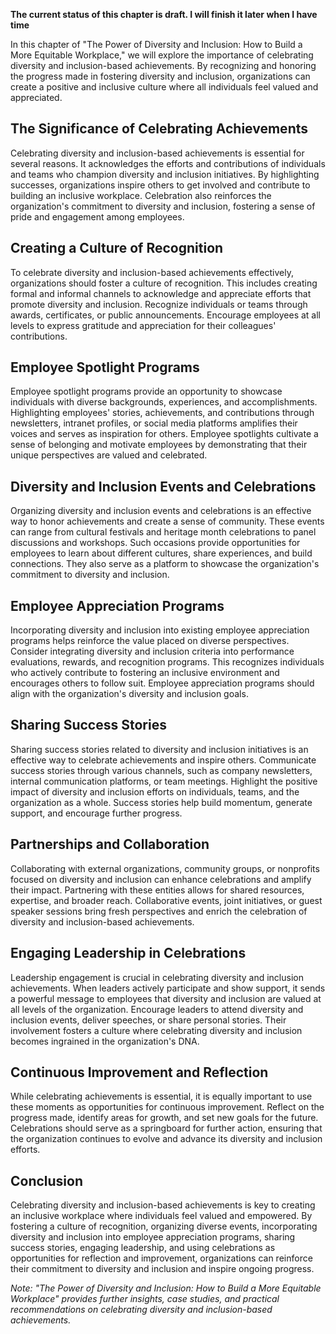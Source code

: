 **The current status of this chapter is draft. I will finish it later when I have time**

In this chapter of "The Power of Diversity and Inclusion: How to Build a More Equitable Workplace," we will explore the importance of celebrating diversity and inclusion-based achievements. By recognizing and honoring the progress made in fostering diversity and inclusion, organizations can create a positive and inclusive culture where all individuals feel valued and appreciated.

The Significance of Celebrating Achievements
--------------------------------------------

Celebrating diversity and inclusion-based achievements is essential for several reasons. It acknowledges the efforts and contributions of individuals and teams who champion diversity and inclusion initiatives. By highlighting successes, organizations inspire others to get involved and contribute to building an inclusive workplace. Celebration also reinforces the organization's commitment to diversity and inclusion, fostering a sense of pride and engagement among employees.

Creating a Culture of Recognition
---------------------------------

To celebrate diversity and inclusion-based achievements effectively, organizations should foster a culture of recognition. This includes creating formal and informal channels to acknowledge and appreciate efforts that promote diversity and inclusion. Recognize individuals or teams through awards, certificates, or public announcements. Encourage employees at all levels to express gratitude and appreciation for their colleagues' contributions.

Employee Spotlight Programs
---------------------------

Employee spotlight programs provide an opportunity to showcase individuals with diverse backgrounds, experiences, and accomplishments. Highlighting employees' stories, achievements, and contributions through newsletters, intranet profiles, or social media platforms amplifies their voices and serves as inspiration for others. Employee spotlights cultivate a sense of belonging and motivate employees by demonstrating that their unique perspectives are valued and celebrated.

Diversity and Inclusion Events and Celebrations
-----------------------------------------------

Organizing diversity and inclusion events and celebrations is an effective way to honor achievements and create a sense of community. These events can range from cultural festivals and heritage month celebrations to panel discussions and workshops. Such occasions provide opportunities for employees to learn about different cultures, share experiences, and build connections. They also serve as a platform to showcase the organization's commitment to diversity and inclusion.

Employee Appreciation Programs
------------------------------

Incorporating diversity and inclusion into existing employee appreciation programs helps reinforce the value placed on diverse perspectives. Consider integrating diversity and inclusion criteria into performance evaluations, rewards, and recognition programs. This recognizes individuals who actively contribute to fostering an inclusive environment and encourages others to follow suit. Employee appreciation programs should align with the organization's diversity and inclusion goals.

Sharing Success Stories
-----------------------

Sharing success stories related to diversity and inclusion initiatives is an effective way to celebrate achievements and inspire others. Communicate success stories through various channels, such as company newsletters, internal communication platforms, or team meetings. Highlight the positive impact of diversity and inclusion efforts on individuals, teams, and the organization as a whole. Success stories help build momentum, generate support, and encourage further progress.

Partnerships and Collaboration
------------------------------

Collaborating with external organizations, community groups, or nonprofits focused on diversity and inclusion can enhance celebrations and amplify their impact. Partnering with these entities allows for shared resources, expertise, and broader reach. Collaborative events, joint initiatives, or guest speaker sessions bring fresh perspectives and enrich the celebration of diversity and inclusion-based achievements.

Engaging Leadership in Celebrations
-----------------------------------

Leadership engagement is crucial in celebrating diversity and inclusion achievements. When leaders actively participate and show support, it sends a powerful message to employees that diversity and inclusion are valued at all levels of the organization. Encourage leaders to attend diversity and inclusion events, deliver speeches, or share personal stories. Their involvement fosters a culture where celebrating diversity and inclusion becomes ingrained in the organization's DNA.

Continuous Improvement and Reflection
-------------------------------------

While celebrating achievements is essential, it is equally important to use these moments as opportunities for continuous improvement. Reflect on the progress made, identify areas for growth, and set new goals for the future. Celebrations should serve as a springboard for further action, ensuring that the organization continues to evolve and advance its diversity and inclusion efforts.

Conclusion
----------

Celebrating diversity and inclusion-based achievements is key to creating an inclusive workplace where individuals feel valued and empowered. By fostering a culture of recognition, organizing diverse events, incorporating diversity and inclusion into employee appreciation programs, sharing success stories, engaging leadership, and using celebrations as opportunities for reflection and improvement, organizations can reinforce their commitment to diversity and inclusion and inspire ongoing progress.

*Note: "The Power of Diversity and Inclusion: How to Build a More Equitable Workplace" provides further insights, case studies, and practical recommendations on celebrating diversity and inclusion-based achievements.*
